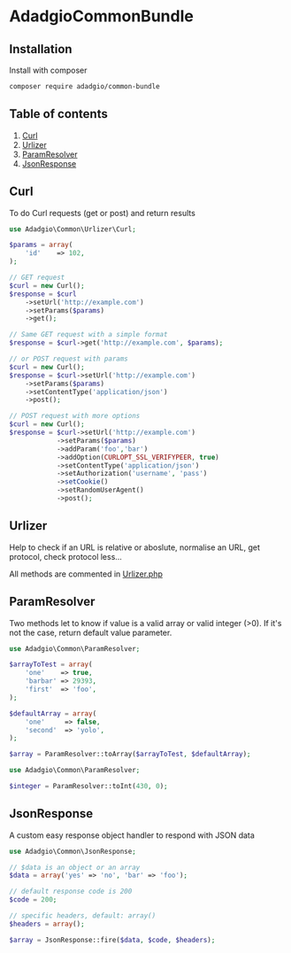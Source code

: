 # AdadgioCommonBundle

## Installation

Install with composer

```bash
composer require adadgio/common-bundle
```

## Table of contents

1. [Curl](#curl)
2. [Urlizer](#urlizer)
3. [ParamResolver](#param-resolver)
4. [JsonResponse](#json-response)

## <a name="curl"></a>Curl

To do Curl requests (get or post) and return results

```php
use Adadgio\Common\Urlizer\Curl;

$params = array(
    'id'    => 102,
);

// GET request
$curl = new Curl();
$response = $curl
    ->setUrl('http://example.com')
    ->setParams($params)
    ->get();

// Same GET request with a simple format
$response = $curl->get('http://example.com', $params);

// or POST request with params
$curl = new Curl();
$response = $curl->setUrl('http://example.com')
    ->setParams($params)
    ->setContentType('application/json')
    ->post();

// POST request with more options
$curl = new Curl();
$response = $curl->setUrl('http://example.com')
            ->setParams($params)
            ->addParam('foo','bar')
            ->addOption(CURLOPT_SSL_VERIFYPEER, true)
            ->setContentType('application/json')
            ->setAuthorization('username', 'pass')
            ->setCookie()
            ->setRandomUserAgent()
            ->post();
```

## <a name="urlizer"></a>Urlizer

Help to check if an URL is relative or aboslute, normalise an URL, get protocol, check protocol less...

All methods are commented in [Urlizer.php](Urlizer.php)


## <a name="param-resolver"></a>ParamResolver

Two methods let to know if value is a valid array or valid integer (>0). If it's not the case, return default value parameter.

```php
use Adadgio\Common\ParamResolver;

$arrayToTest = array(
    'one'    => true,
    'barbar' => 29393,
    'first'  => 'foo',
);

$defaultArray = array(
    'one'     => false,
    'second'  => 'yolo',
);

$array = ParamResolver::toArray($arrayToTest, $defaultArray);
```

```php
use Adadgio\Common\ParamResolver;

$integer = ParamResolver::toInt(430, 0);
```

## <a name="json-response"></a>JsonResponse

A custom easy response object handler to respond with JSON data

```php
use Adadgio\Common\JsonResponse;

// $data is an object or an array
$data = array('yes' => 'no', 'bar' => 'foo');

// default response code is 200
$code = 200;

// specific headers, default: array()
$headers = array();

$array = JsonResponse::fire($data, $code, $headers);
```
